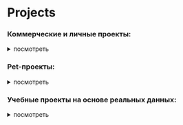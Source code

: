 # Projects

### Коммерческие и личные проекты:
<details>
<summary>посмотреть</summary>
<br>
  
* **Разработка интерактивного дашборда для торгового центра.** Исследование целевой аудитории и ассортимента. Выявление ключевых паттернов посещаемости, сезонности и покупательских предпочтений.   
Стек: `DataLens`, `Excel`  
[Ссылка на проект](https://github.com/eoe66/Projects/tree/336799c8a5b78f92d4d997b54f08323bf27cbce6/DataLens/%D0%90%D0%BD%D0%B0%D0%BB%D0%B8%D1%82%D0%B8%D0%BA%D0%B0%20%D0%BC%D0%B5%D0%B1%D0%B5%D0%BB%D1%8C%D0%BD%D0%BE%D0%B3%D0%BE%20%D1%86%D0%B5%D0%BD%D1%82%D1%80%D0%B0)  

* **Калькулятор личной финансовой независимости.** Модель анализирует доходы и расходы, рассчитывая срок достижения целевого капитала.     
Стек: `Google Sheets`  
[Ссылка на проект](https://github.com/eoe66/Projects/tree/84cf1182fe413f6892c1e101b127280ee1ec9727/Excel_Google%20Sheets/%D0%A1%D1%80%D0%BE%D0%BA%20%D0%B4%D0%BE%D1%81%D1%82%D0%B8%D0%B6%D0%B5%D0%BD%D0%B8%D1%8F%20%D1%84%D0%B8%D0%BD%D0%B0%D0%BD%D1%81%D0%BE%D0%B2%D0%BE%D0%B9%20%D0%BD%D0%B5%D0%B7%D0%B0%D0%B2%D0%B8%D1%81%D0%B8%D0%BC%D0%BE%D1%81%D1%82%D0%B8)

</details>



### Pet-проекты:
<details>
<summary>посмотреть</summary>
<br>
  
* **Аналитика туристического бизнеса** Предобработка, изучение и визуализация данных о туризме. Проверка гипотез.    
Стек: `Python`    
[Ссылка на проект](https://github.com/eoe66/Projects/tree/5bee5c7028f6cb3fb4bf96b20ee2d846b93d5b5b/Python/%D0%90%D0%BD%D0%B0%D0%BB%D0%B8%D1%82%D0%B8%D0%BA%D0%B0%20%D1%82%D1%83%D1%80%D0%B8%D1%81%D1%82%D0%B8%D1%87%D0%B5%D1%81%D0%BA%D0%BE%D0%B3%D0%BE%20%D0%B1%D0%B8%D0%B7%D0%BD%D0%B5%D1%81%D0%B0)


* **Анализ данных проекта DonorSearch** Анализ эффективности каналов привлечения и программы лояльности для доноров крови.    
Стек: `PostgreSQL`    
[Ссылка на проект](https://github.com/eoe66/Projects/tree/90e9a9190061dc1a09ffe19bfa1f8fadf6121767/PostgreSQL/%D0%90%D0%BD%D0%B0%D0%BB%D0%B8%D0%B7%20%D0%B4%D0%B0%D0%BD%D0%BD%D1%8B%D1%85%20%D0%BF%D1%80%D0%BE%D0%B5%D0%BA%D1%82%D0%B0%20Donor%20Search)

* **Анализ рынка труда для аналитиков** Исследование вакансий аналитиков данных и системных аналитиков. Выявление ключевых трендов по работодателям, зарплатам и требуемым навыкам.  
Стек: `PostgreSQL`    
[Ссылка на проект](https://github.com/eoe66/Projects/tree/5acffbcd56acc1ead9af3ba1a5b542f7dadd367e/PostgreSQL/%D0%90%D0%BD%D0%B0%D0%BB%D0%B8%D0%B7%20%D0%B4%D0%B0%D0%BD%D0%BD%D1%8B%D1%85%20%D1%81%D0%B5%D1%80%D0%B2%D0%B8%D1%81%D0%B0%20%D0%BF%D0%BE%20%D0%BF%D0%BE%D0%B8%D1%81%D0%BA%D1%83%20%D1%80%D0%B0%D0%B1%D0%BE%D1%82%D1%8B)  


</details>



### Учебные проекты на основе реальных данных:

<details>
<summary>посмотреть</summary>
<br>
  
* **Анализ прослушиваний музыкального стримингового сервиса в крупных городах**  Сравнение статистики прослушивания в двух крупных городах для принятия решения о месте проведения маркетинговой кампании.  
Стек: `PostgreSQL`    
[Ссылка на проект](https://github.com/eoe66/Projects/tree/d03a91436835f0ed5ab0f9b0c44f82d697429fc4/PostgreSQL/%D0%90%D0%BD%D0%B0%D0%BB%D0%B8%D0%B7%20%D0%BF%D1%80%D0%BE%D1%81%D0%BB%D1%83%D1%88%D0%B8%D0%B2%D0%B0%D0%BD%D0%B8%D0%B9%20%D0%BC%D1%83%D0%B7%D1%8B%D0%BA%D0%B0%D0%BB%D1%8C%D0%BD%D0%BE%D0%B3%D0%BE%20%D1%81%D1%82%D1%80%D0%B8%D0%BC%D0%B8%D0%BD%D0%B3%D0%BE%D0%B2%D0%BE%D0%B3%D0%BE%20%D1%81%D0%B5%D1%80%D0%B2%D0%B8%D1%81%D0%B0%20%D0%B2%20%D0%BA%D1%80%D1%83%D0%BF%D0%BD%D1%8B%D1%85%20%D0%B3%D0%BE%D1%80%D0%BE%D0%B4%D0%B0%D1%85)


* **Анализ тарифных планов и активности клиентов оператора сотовой связи.**
Исследование активности клиентов и их расходов на двух тарифах. Выявление переплат и оптимизация тарифной сетки.    
Стек: `PostgreSQL`  
[Ссылка на проект](https://github.com/eoe66/Projects/tree/d03a91436835f0ed5ab0f9b0c44f82d697429fc4/PostgreSQL/%D0%90%D0%BD%D0%B0%D0%BB%D0%B8%D0%B7%20%D1%82%D0%B0%D1%80%D0%B8%D1%84%D0%BD%D1%8B%D1%85%20%D0%BF%D0%BB%D0%B0%D0%BD%D0%BE%D0%B2%20%D0%B8%20%D0%B0%D0%BA%D1%82%D0%B8%D0%B2%D0%BD%D0%BE%D1%81%D1%82%D0%B8%20%D0%BA%D0%BB%D0%B8%D0%B5%D0%BD%D1%82%D0%BE%D0%B2%20%D1%84%D0%B5%D0%B4%D0%B5%D1%80%D0%B0%D0%BB%D1%8C%D0%BD%D0%BE%D0%B3%D0%BE%20%D0%BE%D0%BF%D0%B5%D1%80%D0%B0%D1%82%D0%BE%D1%80%D0%B0%20%D1%81%D0%BE%D1%82%D0%BE%D0%B2%D0%BE%D0%B9%20%D1%81%D0%B2%D1%8F%D0%B7%D0%B8)

* **Анализ данных о продажах внутри онлайн-игры.** Исследовательский анализ и решение ad hoc задач. Изучение влияния характеристик игроков и персонажей на внутриигровые покупки.  
Стек: `PostgreSQL`  
[Ссылка на проект](https://github.com/eoe66/Projects/tree/d03a91436835f0ed5ab0f9b0c44f82d697429fc4/PostgreSQL/%D0%98%D1%81%D1%81%D0%BB%D0%B5%D0%B4%D0%BE%D0%B2%D0%B0%D1%82%D0%B5%D0%BB%D1%8C%D1%81%D0%BA%D0%B8%D0%B9%20%D0%B0%D0%BD%D0%B0%D0%BB%D0%B8%D0%B7%20%D0%B8%20%D1%80%D0%B5%D1%88%D0%B5%D0%BD%D0%B8%D0%B5%20ad%20hoc%20%D0%B7%D0%B0%D0%B4%D0%B0%D1%87.%20%D0%9E%D0%BD%D0%BB%D0%B0%D0%B9%D0%BD-%D0%B8%D0%B3%D1%80%D0%B0.%20PostgreSQL)   

* **Разработка дашборда для агентства недвижимости.**  Анализ рынка недвижимости: динамика предложения, цен и скорости продаж.  Сезонность активности и рейтинги городов по ключевым параметрам.
Стек: `DataLens`, `PostgreSQL`  
[Ссылка на проект](https://github.com/eoe66/Projects/tree/d03a91436835f0ed5ab0f9b0c44f82d697429fc4/DataLens/%D0%90%D0%BD%D0%B0%D0%BB%D0%B8%D0%B7%20%D1%80%D1%8B%D0%BD%D0%BA%D0%B0%20%D0%BD%D0%B5%D0%B4%D0%B2%D0%B8%D0%B6%D0%B8%D0%BC%D0%BE%D1%81%D1%82%D0%B8%20%D0%B4%D0%BB%D1%8F%20%D0%B0%D0%B3%D0%B5%D0%BD%D1%82%D1%81%D1%82%D0%B2%D0%B0%20%D0%BD%D0%B5%D0%B4%D0%B2%D0%B8%D0%B6%D0%B8%D0%BC%D0%BE%D1%81%D1%82%D0%B8.%20SQL.%20DataLens)  

* **Разработка дашборда для благотворительного фонда.**  Глубокий анализа базы благотворителей: удержание, LTV, портреты доноров.  
Стек: `DataLens`, `PostgreSQL`     
[Ссылка на проект](https://github.com/eoe66/Projects/tree/d03a91436835f0ed5ab0f9b0c44f82d697429fc4/DataLens/%D0%A0%D0%B0%D0%B7%D1%80%D0%B0%D0%B1%D0%BE%D1%82%D0%BA%D0%B0%20%D0%B4%D0%B0%D1%88%D0%B1%D0%BE%D1%80%D0%B4%D0%B0%20%D0%B4%D0%BB%D1%8F%20%D0%B1%D0%BB%D0%B0%D0%B3%D0%BE%D1%82%D0%B2%D0%BE%D1%80%D0%B8%D1%82%D0%B5%D0%BB%D1%8C%D0%BD%D0%BE%D0%B3%D0%BE%20%D1%84%D0%BE%D0%BD%D0%B4%D0%B0.%20DataLens)  

* **Разработка дашборда о выступлениях на конференциях**  Многогранный анализ базы выступлений TED для выявления наиболее популярных тем, трендов и факторов успеха лекций. 
Стек: `DataLens`, `PostgreSQL`    
[Ссылка на проект](https://github.com/eoe66/Projects/tree/d03a91436835f0ed5ab0f9b0c44f82d697429fc4/DataLens/%D0%A0%D0%B0%D0%B7%D1%80%D0%B0%D0%B1%D0%BE%D1%82%D0%BA%D0%B0%20%D0%B4%D0%B0%D1%88%D0%B1%D0%BE%D1%80%D0%B4%D0%B0%20%D0%BE%20%D0%B2%D1%8B%D1%81%D1%82%D1%83%D0%BF%D0%BB%D0%B5%D0%BD%D0%B8%D1%8F%D1%85%20%D0%BD%D0%B0%20%D0%BA%D0%BE%D0%BD%D1%84%D0%B5%D1%80%D0%B5%D0%BD%D1%86%D0%B8%D1%8F%D1%85%20TED.%20DataLens)  

* **Разработка дашборда для сервиса доставки еды.**  Подготовка данных, расчет ключевых бизнес-метрик:  DAU, Conversion Rate, AOV, LTV, Retention Rate и визуализация
Стек: `DataLens`, `PostgreSQL`  
[Ссылка на проект](https://github.com/eoe66/Projects/tree/d03a91436835f0ed5ab0f9b0c44f82d697429fc4/DataLens/%D0%A0%D0%B0%D1%81%D1%87%D0%B5%D1%82%20%D0%B8%20%D0%B2%D0%B8%D0%B7%D1%83%D0%B0%D0%BB%D0%B8%D0%B7%D0%B0%D1%86%D0%B8%D1%8F%20%D0%BA%D0%BB%D1%8E%D1%87%D0%B5%D0%B2%D1%8B%D0%B5%20%D0%B1%D0%B8%D0%B7%D0%BD%D0%B5%D1%81-%D0%BC%D0%B5%D1%82%D1%80%D0%B8%D0%BA%D0%B8%20%D1%81%D0%B5%D1%80%D0%B2%D0%B8%D1%81%D0%B0%20%D0%B4%D0%BE%D1%81%D1%82%D0%B0%D0%B2%D0%BA%D0%B8%20%D0%B5%D0%B4%D1%8B.%20SQL.%20DataLens)  

* **Изучение индустрии игр начала XXI века.**  Предобработка и исследовательский анализ данных
Стек: `Python`      
[Ссылка на проект](https://github.com/eoe66/Projects/tree/d03a91436835f0ed5ab0f9b0c44f82d697429fc4/Python/%D0%98%D0%B7%D1%83%D1%87%D0%B5%D0%BD%D0%B8%D0%B5%20%D0%B8%D0%BD%D0%B4%D1%83%D1%81%D1%82%D1%80%D0%B8%D0%B8%20%D0%B8%D0%B3%D1%80)

* **Изучение рынка заведений общественного питания для инвестиционного фонда.**  Проверка корректности данных и предобработка. Распределение заведений по категориям, по административным округам. Распределение посадочных мест в заведениях. Лидеры сетевых заведений Москвы. Изучение среднего чека в разных административных округах
Стек: `Python`    
[Ссылка на проект](https://github.com/eoe66/Projects/tree/d03a91436835f0ed5ab0f9b0c44f82d697429fc4/Python/%D0%98%D0%B7%D1%83%D1%87%D0%B5%D0%BD%D0%B8%D0%B5%20%D1%80%D1%8B%D0%BD%D0%BA%D0%B0%20%D0%BE%D0%B1%D1%89%D0%B5%D1%81%D1%82%D0%B2%D0%B5%D0%BD%D0%BD%D0%BE%D0%B3%D0%BE%20%D0%BF%D0%B8%D1%82%D0%B0%D0%BD%D0%B8%D1%8F)  

* **Исследование юнит-экономики однопользовательской мобильной игры.**  Анализ текущих способов привлечения пользователей. Когортный анализ ключевых метрик: LTV, CAC, ROI, ARPPU и Retention Rate, оценка окупаемости.  
Стек: `Python`    
[Ссылка на проект](https://github.com/eoe66/Projects/tree/d03a91436835f0ed5ab0f9b0c44f82d697429fc4/Python/%D0%AE%D0%BD%D0%B8%D1%82-%D1%8D%D0%BA%D0%BE%D0%BD%D0%BE%D0%BC%D0%B8%D0%BA%D0%B0%20%D0%BC%D0%BE%D0%B1%D0%B8%D0%BB%D1%8C%D0%BD%D0%BE%D0%B9%20%D0%B8%D0%B3%D1%80%D1%8B)  

* **Анализ результатов AB-тестирования интернет-магазина товаров для спорта.**  Оценка эффективности изменений на сайте. Проверка корректности теста и статистический анализ результатов.  
Стек: `Python`       
[Ссылка на проект](https://github.com/eoe66/Projects/tree/64749b636adf3c72bfb52ca4107668c275184b98/Python/AB-%D1%82%D0%B5%D1%81%D1%82%D0%B8%D1%80%D0%BE%D0%B2%D0%B0%D0%BD%D0%B8%D0%B5%20%D0%B8%D0%BD%D1%82%D0%B5%D1%80%D0%BD%D0%B5%D1%82-%D0%BC%D0%B0%D0%B3%D0%B0%D0%B7%D0%B8%D0%BD%D0%B0%20%D1%82%D0%BE%D0%B2%D0%B0%D1%80%D0%BE%D0%B2%20%D0%B4%D0%BB%D1%8F%20%D1%81%D0%BF%D0%BE%D1%80%D1%82%D0%B0)  
 
* **Исследование стартапов.** Предобработка и исследовательский анализ исторический данных. Проверка соответствия данных здравому смыслу. Визуализация. Решение ad hoc задач.    
Стек: `Python`     
[Ссылка на проект](https://github.com/eoe66/Projects/tree/d03a91436835f0ed5ab0f9b0c44f82d697429fc4/Python/%D0%98%D1%81%D1%81%D0%BB%D0%B5%D0%B4%D0%BE%D0%B2%D0%B0%D0%BD%D0%B8%D0%B5%20%D1%81%D1%82%D0%B0%D1%80%D1%82%D0%B0%D0%BF%D0%BE%D0%B2)  
  
* **Проверка гипотез для сервиса электронных книг**  Исследование данных. Проверка гипотез. Подготовка аналитической записки
Стек: `Python`    
[Ссылка на проект](https://github.com/eoe66/Projects/tree/d03a91436835f0ed5ab0f9b0c44f82d697429fc4/Python/%D0%9A%D0%BB%D1%8E%D1%87%D0%B5%D0%B2%D1%8B%D0%B5%20%D0%BC%D0%B5%D1%82%D1%80%D0%B8%D0%BA%D0%B8%20%D0%B8%20%D0%BF%D1%80%D0%BE%D0%B2%D0%B5%D1%80%D0%BA%D0%B0%20%D0%B3%D0%B8%D0%BF%D0%BE%D1%82%D0%B5%D0%B7%20%D1%81%D0%B5%D1%80%D0%B2%D0%B8%D1%81%D0%B0%20%D1%8D%D0%BB%D0%B5%D0%BA%D1%82%D1%80%D0%BE%D0%BD%D0%BD%D1%8B%D1%85%20%D0%BA%D0%BD%D0%B8%D0%B3)

* **Анализ системы метрик развлекательного приложения.**   Анализ юнит-экономики развлекательного приложения. 
Когортный анализ ключевых метрик в разрезе источников привлечения. LTV, CAC, ROI, Retention. Определение убыточных каналов. Расчет фактического периода окупаемости. 
Стек: `Python`    
[Ссылка на проект](https://github.com/eoe66/Projects/tree/d03a91436835f0ed5ab0f9b0c44f82d697429fc4/Python/%D0%A1%D0%B8%D1%81%D1%82%D0%B5%D0%BC%D0%B0%20%D0%BC%D0%B5%D1%82%D1%80%D0%B8%D0%BA%20%D1%80%D0%B0%D0%B7%D0%B2%D0%BB%D0%B5%D0%BA%D0%B0%D1%82%D0%B5%D0%BB%D1%8C%D0%BD%D0%BE%D0%B3%D0%BE%20%D0%BF%D1%80%D0%B8%D0%BB%D0%BE%D0%B6%D0%B5%D0%BD%D0%B8%D1%8F)  

* **Исследование результатов А/В-теста и поиск инсайтов инвестиционного приложения.**   Анализ исторических данных. Анализ результатов А/В-теста. Влияние онбординга на поведение пользователей.  
Стек: `Python`    
[Ссылка на проект](https://github.com/eoe66/Projects/tree/d03a91436835f0ed5ab0f9b0c44f82d697429fc4/Python/%D0%90%D0%92-%D1%82%D0%B5%D1%81%D1%82%D0%B8%D1%80%D0%BE%D0%B2%D0%B0%D0%BD%D0%B8%D0%B5%20%D0%B8%20%D0%BF%D0%BE%D0%B8%D1%81%D0%BA%20%D0%B8%D0%BD%D1%81%D0%B0%D0%B9%D1%82%D0%BE%D0%B2%20%D0%B8%D0%BD%D0%B2%D0%B5%D1%81%D1%82%D0%B8%D1%86%D0%B8%D0%BE%D0%BD%D0%BD%D0%BE%D0%B3%D0%BE%20%D0%BF%D1%80%D0%B8%D0%BB%D0%BE%D0%B6%D0%B5%D0%BD%D0%B8%D1%8F)  

* **Исследование AB-тестирования нового алгоритма рекомендаций в развлекательном приложении**   Расчет параметров теста, оценка корректности его проведения и проанализировать его результаты.
Стек: `Python`    
[Ссылка на проект](https://github.com/eoe66/Projects/tree/d03a91436835f0ed5ab0f9b0c44f82d697429fc4/Python/AB-%D1%82%D0%B5%D1%81%D1%82%D0%B8%D1%80%D0%BE%D0%B2%D0%B0%D0%BD%D0%B8%D0%B5%20%D1%80%D0%B0%D0%B7%D0%B2%D0%BB%D0%B5%D0%BA%D0%B0%D1%82%D0%B5%D0%BB%D1%8C%D0%BD%D0%BE%D0%B3%D0%BE%20%D0%BF%D1%80%D0%B8%D0%BB%D0%BE%D0%B6%D0%B5%D0%BD%D0%B8%D1%8F)  

* **Поиска инсайтов и точек роста сервиса доставки еды.** Комплексный анализ данных. Изучение пользовательского путь. Сегментация пользователей с помощью RFM-модели. Кластеризация ресторанов для разработки персонализированных маркетинговых стратегий.
Стек: `Python`    
[Ссылка на проект](https://github.com/eoe66/Projects/tree/9febfca1530797fc74cf9dce087e4f492a39412b/Python/%D0%9F%D0%BE%D0%B8%D1%81%D0%BA%D0%B0%20%D0%B8%D0%BD%D1%81%D0%B0%D0%B9%D1%82%D0%BE%D0%B2%20%D0%B8%20%D1%82%D0%BE%D1%87%D0%B5%D0%BA%20%D1%80%D0%BE%D1%81%D1%82%D0%B0%20%D1%81%D0%B5%D1%80%D0%B2%D0%B8%D1%81%D0%B0%20%D0%B4%D0%BE%D1%81%D1%82%D0%B0%D0%B2%D0%BA%D0%B8%20%D0%B5%D0%B4%D1%8B)    

* **Основные метрики и паттерны использования сервиса электронных книг.**  
Стек: `ClickHouse`    
[Ссылка на проект](https://github.com/eoe66/Projects/tree/cd3f8124b3dbdd8c76c4e1e3e913fca5ffe745e8/ClickHouse/%D0%9E%D1%81%D0%BD%D0%BE%D0%B2%D0%BD%D1%8B%D0%B5%20%D0%BC%D0%B5%D1%82%D1%80%D0%B8%D0%BA%D0%B8%20%D0%B8%20%D0%BF%D0%B0%D1%82%D1%82%D0%B5%D1%80%D0%BD%D1%8B%20%D0%B8%D1%81%D0%BF%D0%BE%D0%BB%D1%8C%D0%B7%D0%BE%D0%B2%D0%B0%D0%BD%D0%B8%D1%8F%20%D1%81%D0%B5%D1%80%D0%B2%D0%B8%D1%81%D0%B0%20%D1%8D%D0%BB%D0%B5%D0%BA%D1%82%D1%80%D0%BE%D0%BD%D0%BD%D1%8B%D1%85%20%D0%BA%D0%BD%D0%B8%D0%B3)  

* **Пайплайн в Airflow для обработки данных сервиса электронных книг**   Обработка данных и создание витрины для дальнейшего использования в отчетах.
Стек: `ClickHouse`,`AirFlow`, `Pyspark`    
[Ссылка на проект](https://github.com/eoe66/Projects/tree/a30de9efff461e39ea328816b8641828fb3082d2/Airflow/%D0%A1%D0%B5%D1%80%D0%B2%D0%B8%D1%81%20%D1%8D%D0%BB%D0%B5%D0%BA%D1%82%D1%80%D0%BE%D0%BD%D0%BD%D1%8B%D1%85%20%D0%BA%D0%BD%D0%B8%D0%B3)  

* **Автоматизация ETL для сервиса заказа такси**  Загрузка данных, расчет ключевых показателей и запись в базу данных для дальнейшего использования в финансовых отчетах и аналитических дашбордах.
Стек: `ClickHouse`,`AirFlow`, `Pyspark`
[Ссылка на проект](https://github.com/eoe66/Projects/tree/a30de9efff461e39ea328816b8641828fb3082d2/Airflow/%D0%A1%D0%B5%D1%80%D0%B2%D0%B8%D1%81%20%D0%B7%D0%B0%D0%BA%D0%B0%D0%B7%D0%B0%20%D1%82%D0%B0%D0%BA%D1%81%D0%B8)  

</details>
